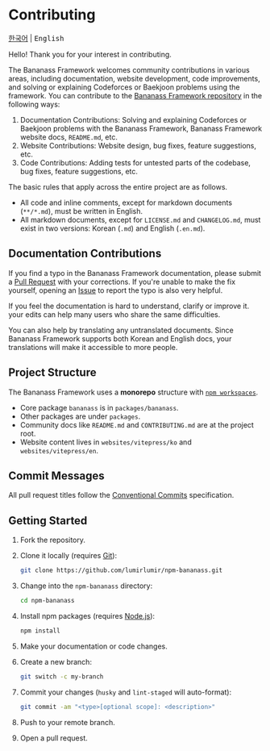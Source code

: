 # Contributing

<kbd>[한국어](https://github.com/lumirlumir/npm-bananass/blob/main/CONTRIBUTING.md)</kbd> | <kbd>English</kbd>

Hello! Thank you for your interest in contributing.

The Bananass Framework welcomes community contributions in various areas, including documentation, website development, code improvements, and solving or explaining Codeforces or Baekjoon problems using the framework. You can contribute to the [Bananass Framework repository](https://github.com/lumirlumir/npm-bananass) in the following ways:

1. Documentation Contributions: Solving and explaining Codeforces or Baekjoon problems with the Bananass Framework, Bananass Framework website docs, `README.md`, etc.
1. Website Contributions: Website design, bug fixes, feature suggestions, etc.  
1. Code Contributions: Adding tests for untested parts of the codebase, bug fixes, feature suggestions, etc.

The basic rules that apply across the entire project are as follows.

- All code and inline comments, except for markdown documents (`**/*.md`), must be written in English.  
- All markdown documents, except for `LICENSE.md` and `CHANGELOG.md`, must exist in two versions: Korean (`.md`) and English (`.en.md`).

## Documentation Contributions

If you find a typo in the Bananass Framework documentation, please submit a [Pull Request](https://github.com/lumirlumir/npm-bananass/pulls) with your corrections. If you're unable to make the fix yourself, opening an [Issue](https://github.com/lumirlumir/npm-bananass/issues) to report the typo is also very helpful.

If you feel the documentation is hard to understand, clarify or improve it. your edits can help many users who share the same difficulties.

You can also help by translating any untranslated documents. Since Bananass Framework supports both Korean and English docs, your translations will make it accessible to more people.

## Project Structure

The Bananass Framework uses a **monorepo** structure with [`npm workspaces`](https://docs.npmjs.com/cli/using-npm/workspaces).

- Core package `bananass` is in `packages/bananass`.  
- Other packages are under `packages`.  
- Community docs like `README.md` and `CONTRIBUTING.md` are at the project root.  
- Website content lives in `websites/vitepress/ko` and `websites/vitepress/en`.

## Commit Messages

All pull request titles follow the [Conventional Commits](https://www.conventionalcommits.org/en/v1.0.0/) specification.

## Getting Started

1. Fork the repository.  

1. Clone it locally (requires [Git](https://git-scm.com/downloads)):

    ```sh
    git clone https://github.com/lumirlumir/npm-bananass.git
    ```

1. Change into the `npm-bananass` directory:

    ```sh
    cd npm-bananass
    ```

1. Install npm packages (requires [Node.js](https://nodejs.org/en)):

    ```sh
    npm install
    ```

1. Make your documentation or code changes.  

1. Create a new branch:

    ```sh
    git switch -c my-branch
    ```

1. Commit your changes (`husky` and `lint-staged` will auto-format):

    ```sh
    git commit -am "<type>[optional scope]: <description>"
    ```

1. Push to your remote branch.  

1. Open a pull request.
